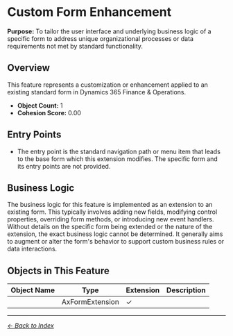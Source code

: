 # Custom Form Enhancement

**Purpose:** To tailor the user interface and underlying business logic of a specific form to address unique organizational processes or data requirements not met by standard functionality.

## Overview

This feature represents a customization or enhancement applied to an existing standard form in Dynamics 365 Finance & Operations.

- **Object Count:** 1
- **Cohesion Score:** 0.00

## Entry Points

- The entry point is the standard navigation path or menu item that leads to the base form which this extension modifies. The specific form and its entry points are not provided.

## Business Logic

The business logic for this feature is implemented as an extension to an existing form. This typically involves adding new fields, modifying control properties, overriding form methods, or introducing new event handlers. Without details on the specific form being extended or the nature of the extension, the exact business logic cannot be determined. It generally aims to augment or alter the form's behavior to support custom business rules or data interactions.

## Objects in This Feature

| Object Name | Type | Extension | Description |
|-------------|------|-----------|-------------|
| [](Objects/Unnamed.md) | AxFormExtension | ✓ |  |

---

*[← Back to Index](../../index.md)*
